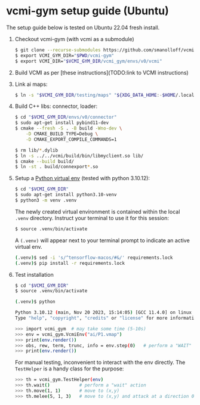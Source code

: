 # vcmi-gym setup guide (Ubuntu)

The setup guide below is tested on Ubuntu 22.04 fresh install.

1. Checkout vcmi-gym (with vcmi as a submodule)

    ```bash
    $ git clone --recurse-submodules https://github.com/smanolloff/vcmi-gym.git
    $ export VCMI_GYM_DIR="$PWD/vcmi-gym"
    $ export VCMI_DIR="$VCMI_GYM_DIR/vcmi_gym/envs/v0/vcmi"
    ```

1. Build VCMI as per [these instructions](TODO:link to VCMI instructions)

1. Link ai maps:
    ```bash
    $ ln -s "$VCMI_GYM_DIR/testing/maps" "${XDG_DATA_HOME:-$HOME/.local/share}/vcmi/Maps/ai"
    ```

1. Build C++ libs: connector, loader:

    ```bash
    $ cd "$VCMI_GYM_DIR/envs/v0/connector"
    $ sudo apt-get install pybind11-dev
    $ cmake --fresh -S . -B build -Wno-dev \
        -D CMAKE_BUILD_TYPE=Debug \
        -D CMAKE_EXPORT_COMPILE_COMMANDS=1

    $ rm lib/*.dylib
    $ ln -s ../../vcmi/build/bin/libmyclient.so lib/
    $ cmake --build build/
    $ ln -st . build/connexport*.so
    ```

1. Setup a [Python virtual env](https://docs.python.org/3/library/venv.html) (tested with python 3.10.12):

    ```bash
    $ cd "$VCMI_GYM_DIR"
    $ sudo apt-get install python3.10-venv
    $ python3 -m venv .venv
    ```

    The newly created virtual environment is contained within the local `.venv` directory.
    Instruct your terminal to use it for this session:

    ```bash
    $ source .venv/bin/activate
    ```

    A `(.venv)` will appear next to your terminal prompt to indicate an active virtual env.

    ```bash
    (.venv)$ sed -i 's/^tensorflow-macos/#&/' requirements.lock
    (.venv)$ pip install -r requirements.lock
    ```

5. Test installation

    ```bash
    $ cd "$VCMI_GYM_DIR"
    $ source .venv/bin/activate
    ```

    ```bash
    (.venv)$ python

    Python 3.10.12 (main, Nov 20 2023, 15:14:05) [GCC 11.4.0] on linux
    Type "help", "copyright", "credits" or "license" for more information.

    >>> import vcmi_gym  # may take some time (5-10s)
    >>> env = vcmi_gym.VcmiEnv("ai/P1.vmap")
    >>> print(env.render())
    >>> obs, rew, term, trunc, info = env.step(0)   # perform a "WAIT" action
    >>> print(env.render())
    ```

    For manual testing, inconvenient to interact with the env directly. The `TestHelper` is a handy class for the purpose:

    ```bash
    >>> th = vcmi_gym.TestHelper(env)
    >>> th.wait()           # perform a "wait" action
    >>> th.move(1, 1)       # move to (x,y)
    >>> th.melee(5, 1, 3)   # move to (x,y) and attack at a direction 0..11 (see hexaction.h in VCMI)
    ```
